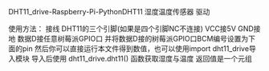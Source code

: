DHT11_drive-Raspberry-Pi-PythonDHT11 
湿度温度传感器 驱动

使用方法： 接线 DHT11的三个引脚(如果是四个引脚NC不连接) VCC接5V GND接地 数据D接任意树莓派GPIO口
并将数据D接的树莓派GPIO口BCM编号设置为下面的pin 
然后你可以直接运行本文件得到数值，也可以使用import dht11_drive导入模块
导入后使用 dht11_drive.dht11() 函数获取湿度与温度 返回值是一个元组
